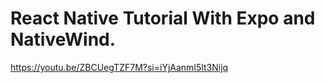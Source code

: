 # React Native Tutorial With Expo and NativeWind.

https://youtu.be/ZBCUegTZF7M?si=iYjAanmI5lt3Nijq
